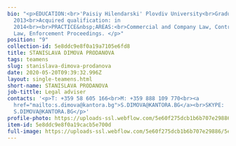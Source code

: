 ```yaml
---
bio: "<p>EDUCATION:<br>'Paisiy Hilendarski' Plovdiv University<br>Graduated: in
  2013<br>Acquired qualification: in
  2014<br>‍<br>PRACTICE&nbsp;AREAS:<br>Commercial and Company Law, Contractual
  Law, Enforcement Proceedings. </p>"
position: "9"
collection-id: 5e8ddc9e8f0a19a7105e6fd8
title: STANISLAVA DIMOVA PRODANOVA
tags: teamens
slug: stanislava-dimova-prodanova
date: 2020-05-20T09:39:32.996Z
layout: single-teamens.html
short-name: STANISLAVA PRODANOVA
job-tittle: Legal adviser
contacts: '<p>T: +359 58 605 166<br>M: +359 888 109 770<br><a
  href="mailto:s.dimova@kantora.bg">S.DIMOVA@KANTORA.BG</a><br>SKYPE:
  S.DIMOVA@KANTORA.BG</p>'
profile-photo: https://uploads-ssl.webflow.com/5e60f275dcb1b6b707e29886/5e60f2ee46e6b8c372d0b4f3_5e52e2ae2c16e8b68d13c4be_5ca3923cdb5d2ee409ea7617_Prodanova_Small.jpeg
item-id: 5e8ddc9e8f0a19cacb5e700d
full-image: https://uploads-ssl.webflow.com/5e60f275dcb1b6b707e29886/5e60f2ee46e6b823a3d0b4f4_5e52e2ae2c16e865fa13c4bf_5ca39237ab12cd453abea541_Prodanova.jpeg
---
```

